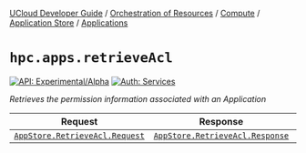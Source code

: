 [UCloud Developer Guide](/docs/developer-guide/README.md) / [Orchestration of Resources](/docs/developer-guide/orchestration/README.md) / [Compute](/docs/developer-guide/orchestration/compute/README.md) / [Application Store](/docs/developer-guide/orchestration/compute/appstore/README.md) / [Applications](/docs/developer-guide/orchestration/compute/appstore/apps.md)

# `hpc.apps.retrieveAcl`

[![API: Experimental/Alpha](https://img.shields.io/static/v1?label=API&message=Experimental/Alpha&color=orange&style=flat-square)](/docs/developer-guide/core/api-conventions.md)
[![Auth: Services](https://img.shields.io/static/v1?label=Auth&message=Services&color=informational&style=flat-square)](/docs/developer-guide/core/types.md#role)


_Retrieves the permission information associated with an Application_

| Request | Response | Error |
|---------|----------|-------|
|<code><a href='#appstore.retrieveacl.request'>AppStore.RetrieveAcl.Request</a></code>|<code><a href='#appstore.retrieveacl.response'>AppStore.RetrieveAcl.Response</a></code>|<code><a href='/docs/reference/dk.sdu.cloud.CommonErrorMessage.md'>CommonErrorMessage</a></code>|



